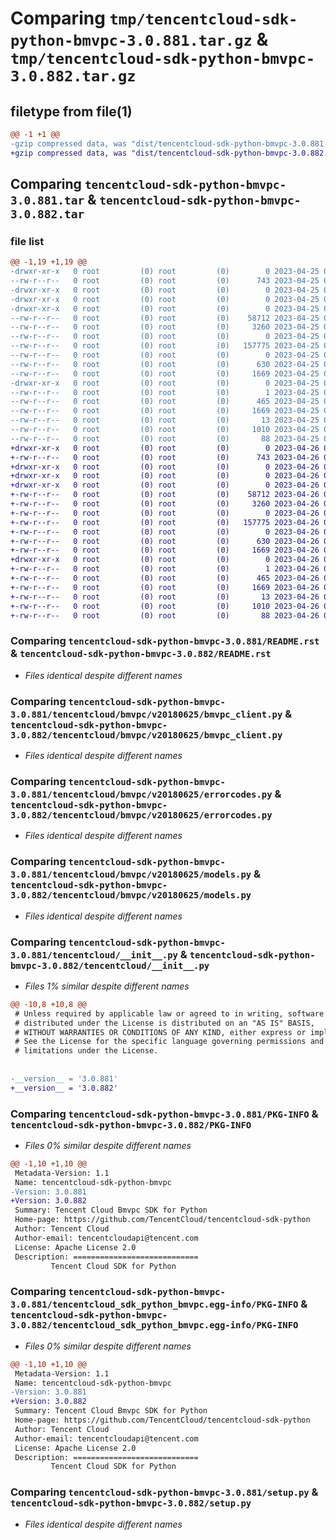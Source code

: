 # Comparing `tmp/tencentcloud-sdk-python-bmvpc-3.0.881.tar.gz` & `tmp/tencentcloud-sdk-python-bmvpc-3.0.882.tar.gz`

## filetype from file(1)

```diff
@@ -1 +1 @@
-gzip compressed data, was "dist/tencentcloud-sdk-python-bmvpc-3.0.881.tar", last modified: Tue Apr 25 00:23:15 2023, max compression
+gzip compressed data, was "dist/tencentcloud-sdk-python-bmvpc-3.0.882.tar", last modified: Wed Apr 26 02:53:31 2023, max compression
```

## Comparing `tencentcloud-sdk-python-bmvpc-3.0.881.tar` & `tencentcloud-sdk-python-bmvpc-3.0.882.tar`

### file list

```diff
@@ -1,19 +1,19 @@
-drwxr-xr-x   0 root         (0) root         (0)        0 2023-04-25 00:23:15.000000 tencentcloud-sdk-python-bmvpc-3.0.881/
--rw-r--r--   0 root         (0) root         (0)      743 2023-04-25 00:23:15.000000 tencentcloud-sdk-python-bmvpc-3.0.881/README.rst
-drwxr-xr-x   0 root         (0) root         (0)        0 2023-04-25 00:23:15.000000 tencentcloud-sdk-python-bmvpc-3.0.881/tencentcloud/
-drwxr-xr-x   0 root         (0) root         (0)        0 2023-04-25 00:23:15.000000 tencentcloud-sdk-python-bmvpc-3.0.881/tencentcloud/bmvpc/
-drwxr-xr-x   0 root         (0) root         (0)        0 2023-04-25 00:23:15.000000 tencentcloud-sdk-python-bmvpc-3.0.881/tencentcloud/bmvpc/v20180625/
--rw-r--r--   0 root         (0) root         (0)    58712 2023-04-25 00:23:15.000000 tencentcloud-sdk-python-bmvpc-3.0.881/tencentcloud/bmvpc/v20180625/bmvpc_client.py
--rw-r--r--   0 root         (0) root         (0)     3260 2023-04-25 00:23:15.000000 tencentcloud-sdk-python-bmvpc-3.0.881/tencentcloud/bmvpc/v20180625/errorcodes.py
--rw-r--r--   0 root         (0) root         (0)        0 2023-04-25 00:23:15.000000 tencentcloud-sdk-python-bmvpc-3.0.881/tencentcloud/bmvpc/v20180625/__init__.py
--rw-r--r--   0 root         (0) root         (0)   157775 2023-04-25 00:23:15.000000 tencentcloud-sdk-python-bmvpc-3.0.881/tencentcloud/bmvpc/v20180625/models.py
--rw-r--r--   0 root         (0) root         (0)        0 2023-04-25 00:23:15.000000 tencentcloud-sdk-python-bmvpc-3.0.881/tencentcloud/bmvpc/__init__.py
--rw-r--r--   0 root         (0) root         (0)      630 2023-04-25 00:23:15.000000 tencentcloud-sdk-python-bmvpc-3.0.881/tencentcloud/__init__.py
--rw-r--r--   0 root         (0) root         (0)     1669 2023-04-25 00:23:15.000000 tencentcloud-sdk-python-bmvpc-3.0.881/PKG-INFO
-drwxr-xr-x   0 root         (0) root         (0)        0 2023-04-25 00:23:15.000000 tencentcloud-sdk-python-bmvpc-3.0.881/tencentcloud_sdk_python_bmvpc.egg-info/
--rw-r--r--   0 root         (0) root         (0)        1 2023-04-25 00:23:15.000000 tencentcloud-sdk-python-bmvpc-3.0.881/tencentcloud_sdk_python_bmvpc.egg-info/dependency_links.txt
--rw-r--r--   0 root         (0) root         (0)      465 2023-04-25 00:23:15.000000 tencentcloud-sdk-python-bmvpc-3.0.881/tencentcloud_sdk_python_bmvpc.egg-info/SOURCES.txt
--rw-r--r--   0 root         (0) root         (0)     1669 2023-04-25 00:23:15.000000 tencentcloud-sdk-python-bmvpc-3.0.881/tencentcloud_sdk_python_bmvpc.egg-info/PKG-INFO
--rw-r--r--   0 root         (0) root         (0)       13 2023-04-25 00:23:15.000000 tencentcloud-sdk-python-bmvpc-3.0.881/tencentcloud_sdk_python_bmvpc.egg-info/top_level.txt
--rw-r--r--   0 root         (0) root         (0)     1010 2023-04-25 00:23:15.000000 tencentcloud-sdk-python-bmvpc-3.0.881/setup.py
--rw-r--r--   0 root         (0) root         (0)       88 2023-04-25 00:23:15.000000 tencentcloud-sdk-python-bmvpc-3.0.881/setup.cfg
+drwxr-xr-x   0 root         (0) root         (0)        0 2023-04-26 02:53:31.000000 tencentcloud-sdk-python-bmvpc-3.0.882/
+-rw-r--r--   0 root         (0) root         (0)      743 2023-04-26 02:53:31.000000 tencentcloud-sdk-python-bmvpc-3.0.882/README.rst
+drwxr-xr-x   0 root         (0) root         (0)        0 2023-04-26 02:53:31.000000 tencentcloud-sdk-python-bmvpc-3.0.882/tencentcloud/
+drwxr-xr-x   0 root         (0) root         (0)        0 2023-04-26 02:53:31.000000 tencentcloud-sdk-python-bmvpc-3.0.882/tencentcloud/bmvpc/
+drwxr-xr-x   0 root         (0) root         (0)        0 2023-04-26 02:53:31.000000 tencentcloud-sdk-python-bmvpc-3.0.882/tencentcloud/bmvpc/v20180625/
+-rw-r--r--   0 root         (0) root         (0)    58712 2023-04-26 02:53:31.000000 tencentcloud-sdk-python-bmvpc-3.0.882/tencentcloud/bmvpc/v20180625/bmvpc_client.py
+-rw-r--r--   0 root         (0) root         (0)     3260 2023-04-26 02:53:31.000000 tencentcloud-sdk-python-bmvpc-3.0.882/tencentcloud/bmvpc/v20180625/errorcodes.py
+-rw-r--r--   0 root         (0) root         (0)        0 2023-04-26 02:53:31.000000 tencentcloud-sdk-python-bmvpc-3.0.882/tencentcloud/bmvpc/v20180625/__init__.py
+-rw-r--r--   0 root         (0) root         (0)   157775 2023-04-26 02:53:31.000000 tencentcloud-sdk-python-bmvpc-3.0.882/tencentcloud/bmvpc/v20180625/models.py
+-rw-r--r--   0 root         (0) root         (0)        0 2023-04-26 02:53:31.000000 tencentcloud-sdk-python-bmvpc-3.0.882/tencentcloud/bmvpc/__init__.py
+-rw-r--r--   0 root         (0) root         (0)      630 2023-04-26 02:53:31.000000 tencentcloud-sdk-python-bmvpc-3.0.882/tencentcloud/__init__.py
+-rw-r--r--   0 root         (0) root         (0)     1669 2023-04-26 02:53:31.000000 tencentcloud-sdk-python-bmvpc-3.0.882/PKG-INFO
+drwxr-xr-x   0 root         (0) root         (0)        0 2023-04-26 02:53:31.000000 tencentcloud-sdk-python-bmvpc-3.0.882/tencentcloud_sdk_python_bmvpc.egg-info/
+-rw-r--r--   0 root         (0) root         (0)        1 2023-04-26 02:53:31.000000 tencentcloud-sdk-python-bmvpc-3.0.882/tencentcloud_sdk_python_bmvpc.egg-info/dependency_links.txt
+-rw-r--r--   0 root         (0) root         (0)      465 2023-04-26 02:53:31.000000 tencentcloud-sdk-python-bmvpc-3.0.882/tencentcloud_sdk_python_bmvpc.egg-info/SOURCES.txt
+-rw-r--r--   0 root         (0) root         (0)     1669 2023-04-26 02:53:31.000000 tencentcloud-sdk-python-bmvpc-3.0.882/tencentcloud_sdk_python_bmvpc.egg-info/PKG-INFO
+-rw-r--r--   0 root         (0) root         (0)       13 2023-04-26 02:53:31.000000 tencentcloud-sdk-python-bmvpc-3.0.882/tencentcloud_sdk_python_bmvpc.egg-info/top_level.txt
+-rw-r--r--   0 root         (0) root         (0)     1010 2023-04-26 02:53:31.000000 tencentcloud-sdk-python-bmvpc-3.0.882/setup.py
+-rw-r--r--   0 root         (0) root         (0)       88 2023-04-26 02:53:31.000000 tencentcloud-sdk-python-bmvpc-3.0.882/setup.cfg
```

### Comparing `tencentcloud-sdk-python-bmvpc-3.0.881/README.rst` & `tencentcloud-sdk-python-bmvpc-3.0.882/README.rst`

 * *Files identical despite different names*

### Comparing `tencentcloud-sdk-python-bmvpc-3.0.881/tencentcloud/bmvpc/v20180625/bmvpc_client.py` & `tencentcloud-sdk-python-bmvpc-3.0.882/tencentcloud/bmvpc/v20180625/bmvpc_client.py`

 * *Files identical despite different names*

### Comparing `tencentcloud-sdk-python-bmvpc-3.0.881/tencentcloud/bmvpc/v20180625/errorcodes.py` & `tencentcloud-sdk-python-bmvpc-3.0.882/tencentcloud/bmvpc/v20180625/errorcodes.py`

 * *Files identical despite different names*

### Comparing `tencentcloud-sdk-python-bmvpc-3.0.881/tencentcloud/bmvpc/v20180625/models.py` & `tencentcloud-sdk-python-bmvpc-3.0.882/tencentcloud/bmvpc/v20180625/models.py`

 * *Files identical despite different names*

### Comparing `tencentcloud-sdk-python-bmvpc-3.0.881/tencentcloud/__init__.py` & `tencentcloud-sdk-python-bmvpc-3.0.882/tencentcloud/__init__.py`

 * *Files 1% similar despite different names*

```diff
@@ -10,8 +10,8 @@
 # Unless required by applicable law or agreed to in writing, software
 # distributed under the License is distributed on an "AS IS" BASIS,
 # WITHOUT WARRANTIES OR CONDITIONS OF ANY KIND, either express or implied.
 # See the License for the specific language governing permissions and
 # limitations under the License.
 
 
-__version__ = '3.0.881'
+__version__ = '3.0.882'
```

### Comparing `tencentcloud-sdk-python-bmvpc-3.0.881/PKG-INFO` & `tencentcloud-sdk-python-bmvpc-3.0.882/PKG-INFO`

 * *Files 0% similar despite different names*

```diff
@@ -1,10 +1,10 @@
 Metadata-Version: 1.1
 Name: tencentcloud-sdk-python-bmvpc
-Version: 3.0.881
+Version: 3.0.882
 Summary: Tencent Cloud Bmvpc SDK for Python
 Home-page: https://github.com/TencentCloud/tencentcloud-sdk-python
 Author: Tencent Cloud
 Author-email: tencentcloudapi@tencent.com
 License: Apache License 2.0
 Description: ============================
         Tencent Cloud SDK for Python
```

### Comparing `tencentcloud-sdk-python-bmvpc-3.0.881/tencentcloud_sdk_python_bmvpc.egg-info/PKG-INFO` & `tencentcloud-sdk-python-bmvpc-3.0.882/tencentcloud_sdk_python_bmvpc.egg-info/PKG-INFO`

 * *Files 0% similar despite different names*

```diff
@@ -1,10 +1,10 @@
 Metadata-Version: 1.1
 Name: tencentcloud-sdk-python-bmvpc
-Version: 3.0.881
+Version: 3.0.882
 Summary: Tencent Cloud Bmvpc SDK for Python
 Home-page: https://github.com/TencentCloud/tencentcloud-sdk-python
 Author: Tencent Cloud
 Author-email: tencentcloudapi@tencent.com
 License: Apache License 2.0
 Description: ============================
         Tencent Cloud SDK for Python
```

### Comparing `tencentcloud-sdk-python-bmvpc-3.0.881/setup.py` & `tencentcloud-sdk-python-bmvpc-3.0.882/setup.py`

 * *Files identical despite different names*

